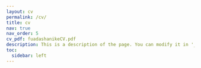 ```yaml
---
layout: cv
permalink: /cv/
title: cv
nav: true
nav_order: 5
cv_pdf: fuadashanikeCV.pdf
description: This is a description of the page. You can modify it in '_pages/cv.md'. You can also change or remove the top pdf download button.
toc:
  sidebar: left
---
```

